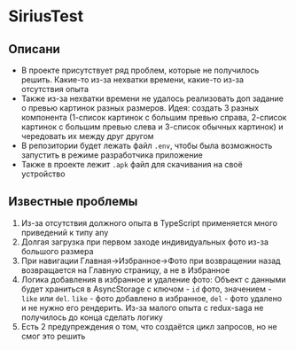# SiriusTest

## Описани
* В проекте присутствует ряд проблем, которые не получилось решить. Какие-то из-за нехватки времени, какие-то из-за отсутствия опыта
* Также из-за нехватки времени не удалось реализовать доп задание о превью картинок разных размеров. Идея: создать 3 разных компонента (1-список картинок с большим превью справа, 2-список картинок с большим превью слева и 3-список обычных картинок) и чередовать их между друг другом
* В репозитории будет лежать файл `.env`, чтобы была возможность запустить в режиме разработчика приложение
* Также в проекте лежит `.apk` файл для скачивания на своё устройство

## Известные проблемы
1. Из-за отсутствия должного опыта в TypeScript применяется много приведений к типу any
2. Долгая загрузка при первом заходе индивидуальных фото из-за большого размера
3. При навигации Главная->Избранное->Фото при возвращении назад возвращается на Главную страницу, а не в Избранное
4. Логика добавления в избранное и удаление фото: Объект с данными будет храниться в AsyncStorage с ключом - `id` фото, значением - `like` или `del`. `like` - фото добавлено в избранное, `del` - фото удалено и не нужно его рендерить. Из-за малого опыта с redux-saga не получилось до конца сделать логику
5. Есть 2 предупреждения о том, что создаётся цикл запросов, но не смог это решить

